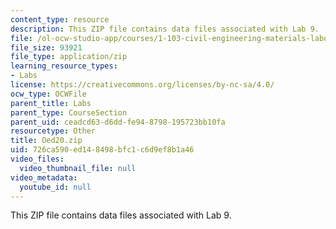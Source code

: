 ```yaml
---
content_type: resource
description: This ZIP file contains data files associated with Lab 9.
file: /ol-ocw-studio-app/courses/1-103-civil-engineering-materials-laboratory-spring-2004/726ca590ed148498bfc1c6d9ef8b1a46_Oed20.zip
file_size: 93921
file_type: application/zip
learning_resource_types:
- Labs
license: https://creativecommons.org/licenses/by-nc-sa/4.0/
ocw_type: OCWFile
parent_title: Labs
parent_type: CourseSection
parent_uid: ceadcd63-d6dd-fe94-8798-195723bb10fa
resourcetype: Other
title: Oed20.zip
uid: 726ca590-ed14-8498-bfc1-c6d9ef8b1a46
video_files:
  video_thumbnail_file: null
video_metadata:
  youtube_id: null
---
```

This ZIP file contains data files associated with Lab 9.